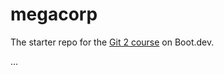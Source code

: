 # megacorp

The starter repo for the [Git 2 course](https://www.boot.dev/learn/learn-git-2) on Boot.dev.


...